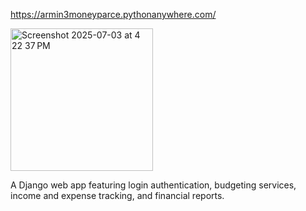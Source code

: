 https://armin3moneyparce.pythonanywhere.com/


<img width="228" alt="Screenshot 2025-07-03 at 4 22 37 PM" src="https://github.com/user-attachments/assets/83d32827-486f-4db5-838c-36cdba76a02a" />


A Django web app featuring login authentication, budgeting services, income and expense tracking, and financial reports.
